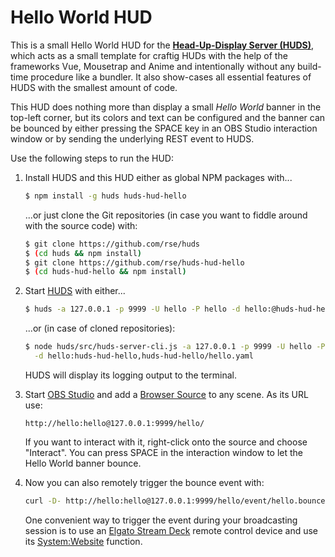 
Hello World HUD
===============

This is a small Hello World HUD for the [**Head-Up-Display Server
(HUDS)**](http://npmjs.com/huds), which acts as a small template for
craftig HUDs with the help of the frameworks Vue, Mousetrap and Anime
and intentionally without any build-time procedure like a bundler. It
also show-cases all essential features of HUDS with the smallest amount
of code.

This HUD does nothing more than display a small *Hello World* banner in
the top-left corner, but its colors and text can be configured and the
banner can be bounced by either pressing the SPACE key in an OBS Studio
interaction window or by sending the underlying REST event to HUDS.

Use the following steps to run the HUD:

1.  Install HUDS and this HUD either as global NPM packages with...

    ```sh
    $ npm install -g huds huds-hud-hello
    ```

    ...or just clone the Git repositories (in case you want to fiddle around
    with the source code) with:

    ```sh
    $ git clone https://github.com/rse/huds
    $ (cd huds && npm install)
    $ git clone https://github.com/rse/huds-hud-hello
    $ (cd huds-hud-hello && npm install)
    ```

2.  Start [HUDS](http://npmjs.com/huds) with either...

    ```sh
    $ huds -a 127.0.0.1 -p 9999 -U hello -P hello -d hello:@huds-hud-hello
    ```

    ...or (in case of cloned repositories):

    ```sh
    $ node huds/src/huds-server-cli.js -a 127.0.0.1 -p 9999 -U hello -P hello \
      -d hello:huds-hud-hello,huds-hud-hello/hello.yaml
    ```

    HUDS will display its logging output to the terminal.

2.  Start [OBS Studio](https://obsproject.com/)
    and add a [Browser Source](https://obsproject.com/wiki/Sources-Guide#browsersource)
    to any scene. As its URL use:

    ```
    http://hello:hello@127.0.0.1:9999/hello/
    ```

    If you want to interact with it, right-click onto the source and choose
    "Interact". You can press SPACE in the interaction window to let the
    Hello World banner bounce.

3.  Now you can also remotely trigger the bounce event with:

    ```sh
	curl -D- http://hello:hello@127.0.0.1:9999/hello/event/hello.bounce
    ```

    One convenient way to trigger the event during your broadcasting
    session is to use an [Elgato Stream Deck](https://www.elgato.com/en/gaming/stream-deck)
    remote control device and use its [System:Website](https://help.elgato.com/hc/en-us/articles/360028234471-Elgato-Stream-Deck-System-Actions) function.

